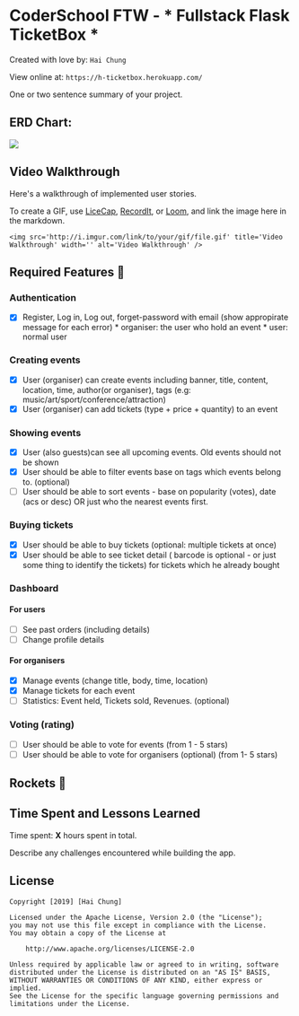 # CoderSchool FTW - * Fullstack Flask TicketBox *

Created with love by: `Hai Chung`
  
View online at: `https://h-ticketbox.herokuapp.com/`
  
One or two sentence summary of your project. 

## ERD Chart:

<img src="https://media.discordapp.net/attachments/622642321841848330/646996792772263976/Screen_Shot_2019-11-21_at_3.53.47_PM.png?width=1762&height=1102"/>

## Video Walkthrough

Here's a walkthrough of implemented user stories.

To create a GIF, use [LiceCap](http://www.cockos.com/licecap/), [RecordIt](http://www.recordit.co), or [Loom](http://www.useloom.com), and link the image here in the markdown.

```
<img src='http://i.imgur.com/link/to/your/gif/file.gif' title='Video Walkthrough' width='' alt='Video Walkthrough' />
```

## Required Features 🎯

### Authentication
* [x] Register, Log in, Log out, forget-password with email (show appropirate message for each error)
        * organiser: the user who hold an event
        * user: normal user

### Creating events
* [x] User (organiser) can create events including banner, title, content, location, time, author(or organiser), tags (e.g: music/art/sport/conference/attraction)
* [x] User (organiser) can add tickets (type + price + quantity) to an event

### Showing events
* [x] User (also guests)can see all upcoming events. Old events should not be shown
* [x] User should be able to filter events base on tags which events belong to. (optional)
* [ ] User should be able to sort events - base on popularity (votes), date (acs or desc) OR just who the nearest events first.

### Buying tickets
* [x] User should be able to buy tickets (optional: multiple tickets at once)
* [x] User should be able to see ticket detail ( barcode is optional - or just some thing to identify the tickets) for tickets which he already bought

### Dashboard
#### For users
* [ ] See past orders (including details)
* [ ] Change profile details
#### For organisers
* [x] Manage events (change title, body, time, location)
* [x] Manage tickets for each event
* [ ] Statistics: Event held, Tickets sold, Revenues. (optional)

### Voting (rating)
* [ ] User should be able to vote for events (from 1 - 5 stars)
* [ ] User should be able to vote for organisers (optional) (from 1- 5 stars)

## Rockets 🚀


## Time Spent and Lessons Learned

Time spent: **X** hours spent in total.

Describe any challenges encountered while building the app.

## License

    Copyright [2019] [Hai Chung]

    Licensed under the Apache License, Version 2.0 (the "License");
    you may not use this file except in compliance with the License.
    You may obtain a copy of the License at

        http://www.apache.org/licenses/LICENSE-2.0

    Unless required by applicable law or agreed to in writing, software
    distributed under the License is distributed on an "AS IS" BASIS,
    WITHOUT WARRANTIES OR CONDITIONS OF ANY KIND, either express or implied.
    See the License for the specific language governing permissions and
    limitations under the License.
